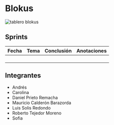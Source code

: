 # Blokus
![tablero blokus](https://upload.wikimedia.org/wikipedia/commons/thumb/1/16/BlockusFinalBoardCloseUp.jpg/245px-BlockusFinalBoardCloseUp.jpg)

## Sprints
| Fecha | Tema | Conclusión | Anotaciones |
|-------|------|------------|-------------|
|||||
|||||
|||||
|||||

## Integrantes
- Andrés
- Carolina
- Daniel Prieto Remacha
- Mauricio Calderón Barazorda
- Luis Solis Redondo
- Roberto Tejedor Moreno
- Sofia

